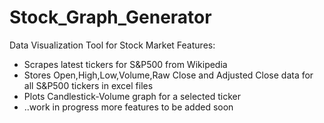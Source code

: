 # Stock_Graph_Generator
Data Visualization Tool for Stock Market
Features:
* Scrapes latest tickers for S&P500 from Wikipedia
* Stores Open,High,Low,Volume,Raw Close and Adjusted Close data for all S&P500 tickers in excel files
* Plots Candlestick-Volume graph for a selected ticker
* ..work in progress more features to be added soon
